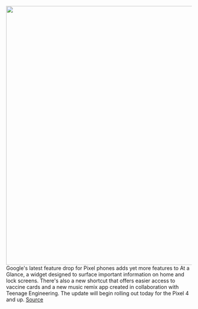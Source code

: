 <img src='https://cdn.vox-cdn.com/thumbor/SYFI4flXWBGQhJ-T7317e876fNQ=/0x0:5088x3392/1200x800/filters:focal(2137x1289:2951x2103)/cdn.vox-cdn.com/uploads/chorus_image/image/70948181/At_a_Glance_Doorbell.0.jpg' width='700px' /><br/>
Google's latest feature drop for Pixel phones adds yet more features to At a Glance, a widget designed to surface important information on home and lock screens. There's also a new shortcut that offers easier access to vaccine cards and a new music remix app created in collaboration with Teenage Engineering. The update will begin rolling out today for the Pixel 4 and up.
<a href='https://www.theverge.com/2022/6/6/23156078/pixel-new-features-at-a-glance-widget-video-air-quality-pocket-operator'> Source <a/>